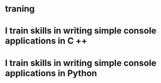 # traning
# I train skills in writing simple console applications in C ++
# I train skills in writing simple console applications in Python
